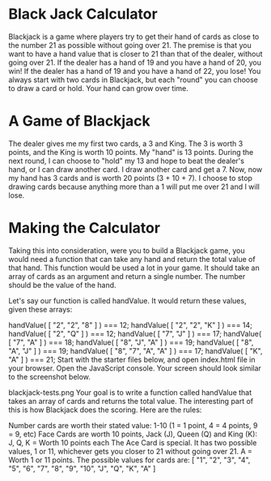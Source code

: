 # Black Jack Calculator

Blackjack is a game where players try to get their hand of cards as close to the number 21 as possible without going over 21. 
The premise is that you want to have a hand value that is closer to 21 than that of the dealer, without going over 21. If the 
dealer has a hand of 19 and you have a hand of 20, you win! If the dealer has a hand of 19 and you have a hand of 22, you lose! 
You always start with two cards in Blackjack, but each "round" you can choose to draw a card or hold. Your hand can grow over 
time.

# A Game of Blackjack  

The dealer gives me my first two cards, a 3 and King. The 3 is worth 3 points, and the King is worth 10 points. My "hand" is 13 points. During the next round, I can choose to "hold" my 13 and hope to beat the dealer's hand, or I can draw another card. I draw another card and get a 7. Now, now my hand has 3 cards and is worth 20 points (3 + 10 + 7). I choose to stop drawing cards because anything more than a 1 will put me over 21 and I will lose.

# Making the Calculator  

Taking this into consideration, were you to build a Blackjack game, you would need a function that can take any hand and return the total value of that hand. This function would be used a lot in your game. It should take an array of cards as an argument and return a single number. The number should be the value of the hand.

Let's say our function is called handValue. It would return these values, given these arrays:

handValue( [ "2", "2", "8" ] ) === 12;
handValue( [ "2", "2", "K" ] ) === 14;
handValue( [ "2", "Q" ] ) === 12;
handValue( [ "7", "J" ] ) === 17;
handValue( [ "7", "A" ] ) === 18;
handValue( [ "8", "J", "A" ] ) === 19;
handValue( [ "8", "A", "J" ] ) === 19;
handValue( [ "8", "7", "A", "A" ] ) === 17;
handValue( [ "K", "A" ] ) === 21;
Start with the starter files below, and open index.html file in your browser. Open the JavaScript console. Your screen should look similar to the screenshot below.

blackjack-tests.png
Your goal is to write a function called handValue that takes an array of cards and returns the total value. The interesting part of this is how Blackjack does the scoring. Here are the rules:

Number cards are worth their stated value: 1-10 (1 = 1 point, 4 = 4 points, 9 = 9, etc)
Face Cards are worth 10 points, Jack (J), Queen (Q) and King (K): J, Q, K = Worth 10 points each
The Ace Card is special. It has two possible values, 1 or 11, whichever gets you closer to 21 without going over 21. A = Worth 1 or 11 points.
The possible values for cards are: [ "1", "2", "3", "4", "5", "6", "7", "8", "9", "10", "J", "Q", "K", "A" ]
